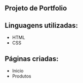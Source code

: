 ## Projeto de Portfolio

## Linguagens utilizadas:
- HTML 
- CSS

## Páginas criadas:
-  Inicio
-  Produtos
